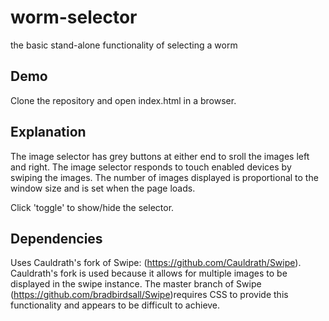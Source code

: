 # worm-selector
the basic stand-alone functionality of selecting a worm

## Demo
Clone the repository and open index.html in a browser. 

## Explanation
The image selector has grey buttons at either end to sroll the images left and right. The image selector responds to touch enabled devices by swiping the images. The number of images displayed is proportional to the window size and is set when the page loads.

Click 'toggle' to show/hide the selector.

## Dependencies
Uses Cauldrath's fork of Swipe: (https://github.com/Cauldrath/Swipe). Cauldrath's fork is used because it allows for multiple images to be displayed in the swipe instance. The master branch of Swipe  (https://github.com/bradbirdsall/Swipe)requires CSS to provide this functionality and appears to be difficult to achieve. 